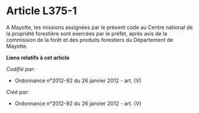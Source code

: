 # Article L375-1

A Mayotte, les missions assignées par le présent code au Centre national de la propriété forestière sont exercées par le
préfet, après avis de la commission de la forêt et des produits forestiers du Département de Mayotte.

**Liens relatifs à cet article**

_Codifié par_:

  - Ordonnance n°2012-92 du 26 janvier 2012 - art. (V)

_Créé par_:

  - Ordonnance n°2012-92 du 26 janvier 2012 - art. (V)
